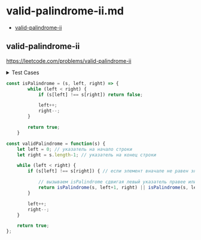 # valid-palindrome-ii.md

+ [valid-palindrome-ii](#valid-palindrome-ii)

## valid-palindrome-ii

https://leetcode.com/problems/valid-palindrome-ii

<details><summary>Test Cases</summary><blockquote>

``` javascript
    // "a"
    // true

    // "aba"
    // true

    // "abha"
    // true

    //"abhsa"
    // false
```

</blockquote></details>

``` javascript
const isPalindrome = (s, left, right) => {
        while (left < right) {
            if (s[left] !== s[right]) return false;

            left++;
            right--;
        }

        return true;
    }

const validPalindrome = function(s) {
    let left = 0; // указатель на начало строки
    let right = s.length-1; // указатель на конец строки

    while (left < right) {
        if (s[left] !== s[right]) { // если элемент вначале не равен элементу вконце

            // вызываем isPalindrome сдвигая левый указатель правее или указатель конца левее (тк по условию мы можем убрать один элемент)
            return isPalindrome(s, left+1, right) || isPalindrome(s, left, right-1);
        }

        left++;
        right--;
    }

    return true;
};
```
